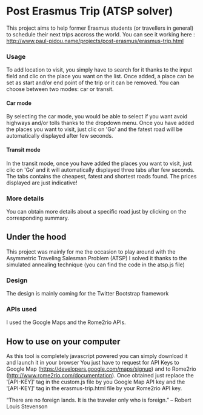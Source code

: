 # Post Erasmus Trip (ATSP solver)

This project aims to help former Erasmus students (or travellers in general) to schedule their next trips accross the world.
You can see it working here : http://www.paul-pidou.name/projects/post-erasmus/erasmus-trip.html

### Usage
To add location to visit, you simply have to search for it thanks to the input field and clic on the place you want on the list. Once added, a place can be set as start and/or end point of the trip or it can be removed. You can choose between two modes: car or transit.

#### Car mode

By selecting the car mode, you would be able to select if you want avoid highways and/or tolls thanks to the dropdown menu. Once you have added the places you want to visit, just clic on 'Go' and the fatest road will be automatically displayed after few seconds.

#### Transit mode

In the transit mode, once you have added the places you want to visit, just clic on 'Go' and it will automatically displayed three tabs after few seconds. The tabs contains the cheapest, fatest and shortest roads found. The prices displayed are just indicative!

### More details
You can obtain more details about a specific road just by clicking on the corresponding summary.

## Under the hood

This project was mainly for me the occasion to play around with the Asymmetric Traveling Salesman Problem (ATSP)
I solved it thanks to the simulated annealing technique (you can find the code in the atsp.js file)

### Design

The design is mainly coming for the Twitter Bootstrap framework

### APIs used

I used the Google Maps and the Rome2rio APIs.

## How to use on your computer

As this tool is completely javascript powered you can simply download it and launch it in your browser
You just have to request for API Keys to Google Map (https://developers.google.com/maps/signup) and to Rome2rio (http://www.rome2rio.com/documentation).
Once obtained just replace the '[API-KEY]' tag in the custom.js file by you Google Map API key and the '[API-KEY]' tag in the erasmus-trip.html file by your Rome2rio API key.

“There are no foreign lands. It is the traveler only who is foreign.” – Robert Louis Stevenson
